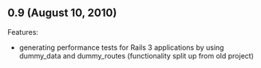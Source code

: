 ## 0.9 (August 10, 2010)

Features:
  - generating performance tests for Rails 3 applications by using dummy\_data and dummy\_routes (functionality split up from old project)
